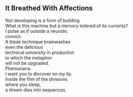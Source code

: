 It Breathed With Affections
---------------------------
Not developing is a form of building.  
What is this machine but a memory loitered of its currents?  
I pulse as if outside a neurotic  
convict.  
A bleak technique brainwashes  
even the delicious  
technical university in production  
to which the metaphor  
will not be upgraded.  
Phemonana.  
I want you to discover on my lip.  
Inside the film of the divisions  
where you sleep,  
a dream dies into sequences.  
